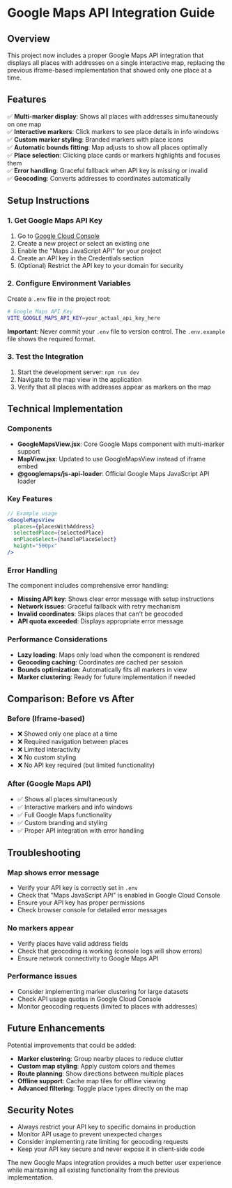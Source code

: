 # Google Maps API Integration Guide

## Overview

This project now includes a proper Google Maps API integration that displays all places with addresses on a single interactive map, replacing the previous iframe-based implementation that showed only one place at a time.

## Features

✅ **Multi-marker display**: Shows all places with addresses simultaneously on one map  
✅ **Interactive markers**: Click markers to see place details in info windows  
✅ **Custom marker styling**: Branded markers with place icons  
✅ **Automatic bounds fitting**: Map adjusts to show all places optimally  
✅ **Place selection**: Clicking place cards or markers highlights and focuses them  
✅ **Error handling**: Graceful fallback when API key is missing or invalid  
✅ **Geocoding**: Converts addresses to coordinates automatically  

## Setup Instructions

### 1. Get Google Maps API Key

1. Go to [Google Cloud Console](https://console.cloud.google.com/)
2. Create a new project or select an existing one
3. Enable the "Maps JavaScript API" for your project
4. Create an API key in the Credentials section
5. (Optional) Restrict the API key to your domain for security

### 2. Configure Environment Variables

Create a `.env` file in the project root:

```bash
# Google Maps API Key
VITE_GOOGLE_MAPS_API_KEY=your_actual_api_key_here
```

**Important**: Never commit your `.env` file to version control. The `.env.example` file shows the required format.

### 3. Test the Integration

1. Start the development server: `npm run dev`
2. Navigate to the map view in the application
3. Verify that all places with addresses appear as markers on the map

## Technical Implementation

### Components

- **GoogleMapsView.jsx**: Core Google Maps component with multi-marker support
- **MapView.jsx**: Updated to use GoogleMapsView instead of iframe embed
- **@googlemaps/js-api-loader**: Official Google Maps JavaScript API loader

### Key Features

```jsx
// Example usage
<GoogleMapsView
  places={placesWithAddress}
  selectedPlace={selectedPlace}
  onPlaceSelect={handlePlaceSelect}
  height="500px"
/>
```

### Error Handling

The component includes comprehensive error handling:

- **Missing API key**: Shows clear error message with setup instructions
- **Network issues**: Graceful fallback with retry mechanism
- **Invalid coordinates**: Skips places that can't be geocoded
- **API quota exceeded**: Displays appropriate error message

### Performance Considerations

- **Lazy loading**: Maps only load when the component is rendered
- **Geocoding caching**: Coordinates are cached per session
- **Bounds optimization**: Automatically fits all markers in view
- **Marker clustering**: Ready for future implementation if needed

## Comparison: Before vs After

### Before (Iframe-based)
- ❌ Showed only one place at a time
- ❌ Required navigation between places
- ❌ Limited interactivity
- ❌ No custom styling
- ❌ No API key required (but limited functionality)

### After (Google Maps API)
- ✅ Shows all places simultaneously
- ✅ Interactive markers and info windows
- ✅ Full Google Maps functionality
- ✅ Custom branding and styling
- ✅ Proper API integration with error handling

## Troubleshooting

### Map shows error message
- Verify your API key is correctly set in `.env`
- Check that "Maps JavaScript API" is enabled in Google Cloud Console
- Ensure your API key has proper permissions
- Check browser console for detailed error messages

### No markers appear
- Verify places have valid address fields
- Check that geocoding is working (console logs will show errors)
- Ensure network connectivity to Google Maps API

### Performance issues
- Consider implementing marker clustering for large datasets
- Check API usage quotas in Google Cloud Console
- Monitor geocoding requests (limited to places with addresses)

## Future Enhancements

Potential improvements that could be added:

- **Marker clustering**: Group nearby places to reduce clutter
- **Custom map styling**: Apply custom colors and themes
- **Route planning**: Show directions between multiple places
- **Offline support**: Cache map tiles for offline viewing
- **Advanced filtering**: Toggle place types directly on the map

## Security Notes

- Always restrict your API key to specific domains in production
- Monitor API usage to prevent unexpected charges
- Consider implementing rate limiting for geocoding requests
- Keep your API key secure and never expose it in client-side code

The new Google Maps integration provides a much better user experience while maintaining all existing functionality from the previous implementation.